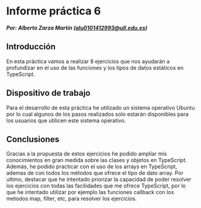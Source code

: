 
# Informe práctica 6

***Por: Alberto Zarza Martín (alu0101412993@ull.edu.es)***

## Introducción

  En esta práctica vamos a realizar 8 ejercicios que nos ayudarán a profundizar en el uso de las funciones y los tipos de datos estáticos en TypeScript.

## Dispositivo de trabajo

  Para el desarrollo de esta práctica he utilizado un sistema operativo Ubuntu por lo cual algunos de los pasos realizados solo estarán disponibles para los usuarios que utilicen este sistema operativo.



## Conclusiones

 Gracias a la propuesta de estos ejercicios he podido ampliar mis conocimientos en gran medida sobre las clases y objetos en TypeScript. Además, he podido practicar con el uso de los arrays en TypeScript, ademas de con todos los métodos que ofrece el tipo de dato array. Por ultimo, destacar que he intentado priorizar la capacidad de poder resolver los ejercicios con todas las facilidades que me ofrece TypeScript, por lo que he intentado utilizar por ejemplo las funciones callback con los metodos map, filter, etc, para resolver los ejercicios.